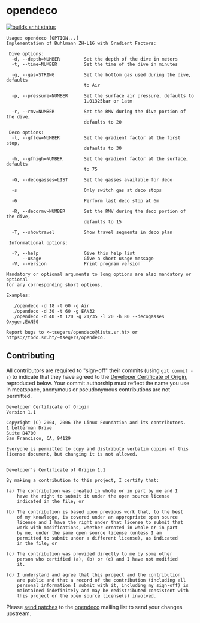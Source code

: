 # opendeco

[![builds.sr.ht status](https://builds.sr.ht/~tsegers/opendeco/commits/main.svg)](https://builds.sr.ht/~tsegers/opendeco/commits/main?)

```
Usage: opendeco [OPTION...] 
Implementation of Buhlmann ZH-L16 with Gradient Factors:

 Dive options:
  -d, --depth=NUMBER         Set the depth of the dive in meters
  -t, --time=NUMBER          Set the time of the dive in minutes

  -g, --gas=STRING           Set the bottom gas used during the dive, defaults
                             to Air

  -p, --pressure=NUMBER      Set the surface air pressure, defaults to
                             1.01325bar or 1atm

  -r, --rmv=NUMBER           Set the RMV during the dive portion of the dive,
                             defaults to 20

 Deco options:
  -l, --gflow=NUMBER         Set the gradient factor at the first stop,
                             defaults to 30

  -h, --gfhigh=NUMBER        Set the gradient factor at the surface, defaults
                             to 75

  -G, --decogasses=LIST      Set the gasses available for deco

  -s                         Only switch gas at deco stops

  -6                         Perform last deco stop at 6m

  -R, --decormv=NUMBER       Set the RMV during the deco portion of the dive,
                             defaults to 15

  -T, --showtravel           Show travel segments in deco plan

 Informational options:

  -?, --help                 Give this help list
      --usage                Give a short usage message
  -V, --version              Print program version

Mandatory or optional arguments to long options are also mandatory or optional
for any corresponding short options.

Examples:

  ./opendeco -d 18 -t 60 -g Air
  ./opendeco -d 30 -t 60 -g EAN32
  ./opendeco -d 40 -t 120 -g 21/35 -l 20 -h 80 --decogasses Oxygen,EAN50

Report bugs to <~tsegers/opendeco@lists.sr.ht> or
https://todo.sr.ht/~tsegers/opendeco.
```

## Contributing

All contributors are required to "sign-off" their commits (using `git commit
-s`) to indicate that they have agreed to the [Developer Certificate of
Origin][dco], reproduced below. Your commit authorship must reflect the name
you use in meatspace, anonymous or pseudonymous contributions are not permitted.

[dco]: https://developercertificate.org/

```
Developer Certificate of Origin
Version 1.1

Copyright (C) 2004, 2006 The Linux Foundation and its contributors.
1 Letterman Drive
Suite D4700
San Francisco, CA, 94129

Everyone is permitted to copy and distribute verbatim copies of this
license document, but changing it is not allowed.


Developer's Certificate of Origin 1.1

By making a contribution to this project, I certify that:

(a) The contribution was created in whole or in part by me and I
    have the right to submit it under the open source license
    indicated in the file; or

(b) The contribution is based upon previous work that, to the best
    of my knowledge, is covered under an appropriate open source
    license and I have the right under that license to submit that
    work with modifications, whether created in whole or in part
    by me, under the same open source license (unless I am
    permitted to submit under a different license), as indicated
    in the file; or

(c) The contribution was provided directly to me by some other
    person who certified (a), (b) or (c) and I have not modified
    it.

(d) I understand and agree that this project and the contribution
    are public and that a record of the contribution (including all
    personal information I submit with it, including my sign-off) is
    maintained indefinitely and may be redistributed consistent with
    this project or the open source license(s) involved.
```

Please [send patches](https://git-send-email.io) to the [opendeco][opendeco]
mailing list to send your changes upstream.

[opendeco]: https://lists.sr.ht/~tsegers/opendeco
